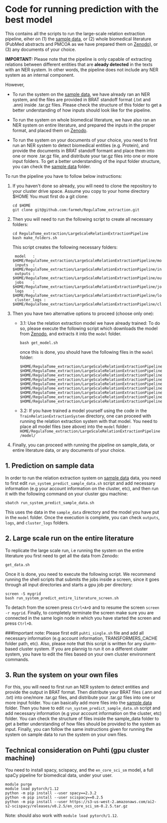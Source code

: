 # Code for running prediction with the best model
This contains all the scripts to run the large-scale relation extraction pipeline, 
eiher on (1) the [sample data](https://github.com/farmeh/RegulaTome_extraction/tree/main/LargeScaleRelationExtractionPipeline/sample_data), 
or (2) whole biomedical literature (PubMed abstracts and PMCOA as we have prepared them on [Zenodo](https://zenodo.org/records/10808330/files/combined_input_for_re.tar.gz?download=1)), 
or (3) any documents of your choice. 

**IMPORTANT:** Please note that the pipeline is only capable of extracting relations between different entities that are **aleady detected** in the texts with an NER system. 
In other words, the pipeline does not include any NER system as an internal component. 

However, 
- To run the system on the [sample data](https://github.com/farmeh/RegulaTome_extraction/tree/main/LargeScaleRelationExtractionPipeline/sample_data),
  we have already ran an NER system, and the files are provided in BRAT standoff format (.txt and .ann) inside .tar.gz files. 
  Please check the structure of this folder to get a better understanding of how inputs should look like for the pipeline.

- To run the system on whole biomedical literature, we have also ran an NER system on entire literature, and prepared the inputs in the proper format, 
  and placed them on [Zenodo](https://zenodo.org/records/10808330/files/combined_input_for_re.tar.gz?download=1). 

- To run the system on your documents of your choice, you need to first run an NER system to detect biomedical entities (e.g. Protein),
  and provide the documents in BRAT standoff formant and place them into one or more .tar.gz file, and distribute your tar.gz files into one or more input folders. 
  To get a better understanding of the input folder structure, you can check the [sample data](https://github.com/farmeh/RegulaTome_extraction/tree/main/LargeScaleRelationExtractionPipeline/sample_data) folder. 

To run the pipeline you have to follow below instructions:

1. If you haven't done so already, you will need to clone the repository to your cluster drive space. Assume you copy to your home directory $HOME
You must first do a git clone:
    ```
    cd $HOME
    git clone git@github.com:farmeh/RegulaTome_extraction.git
    ```

2. Then you will need to run the following script to create all necessary folders:
    ```
    cd RegulaTome_extraction/LargeScaleRelationExtractionPipeline
    bash make_folders.sh
    ```
    This script creates the following necessary folders: 
    ```
     model   : $HOME/RegulaTome_extraction/LargeScaleRelationExtractionPipeline/model
     inputs  : $HOME/RegulaTome_extraction/LargeScaleRelationExtractionPipeline/inputs
     outputs : $HOME/RegulaTome_extraction/LargeScaleRelationExtractionPipeline/outputs
     jobs    : $HOME/RegulaTome_extraction/LargeScaleRelationExtractionPipeline/jobs
     logs    : $HOME/RegulaTome_extraction/LargeScaleRelationExtractionPipeline/logs
     cluster_logs : $HOME/RegulaTome_extraction/LargeScaleRelationExtractionPipeline/cluster_logs
    ```

3. Then you have two alternative options to proceed (choose only one): 
    - 3.1: Use the relation extraction model we have already trained:
    To do so, please execute the following script which downloads the model from [Zenodo](https://zenodo.org/records/10808330/files/relation_extraction_multi-label-best_model.tar.gz?download=1), 
    and extracts it into the `model` folder. 
       ```
       bash get_model.sh
       ```
       once this is done, you should have the following files in the `model` folder: 
       ```
       $HOME/RegulaTome_extraction/LargeScaleRelationExtractionPipeline/model/added_tokens.json
       $HOME/RegulaTome_extraction/LargeScaleRelationExtractionPipeline/model/config.json
       $HOME/RegulaTome_extraction/LargeScaleRelationExtractionPipeline/model/info.json
       $HOME/RegulaTome_extraction/LargeScaleRelationExtractionPipeline/model/merges.txt
       $HOME/RegulaTome_extraction/LargeScaleRelationExtractionPipeline/model/pytorch_model.bin
       $HOME/RegulaTome_extraction/LargeScaleRelationExtractionPipeline/model/special_tokens_map.json
       $HOME/RegulaTome_extraction/LargeScaleRelationExtractionPipeline/model/tokenizer.json
       $HOME/RegulaTome_extraction/LargeScaleRelationExtractionPipeline/model/tokenizer_config.json
       $HOME/RegulaTome_extraction/LargeScaleRelationExtractionPipeline/model/vocab.json
       ```
        
    - 3.2: If you have trained a model yourself using the code in the `TrainRelationExtractionSystem` directory, one can proceed with running the relation extraction system with that model.
      You need to place all model files (see above) into the `model` folder : `HOME/RegulaTome_extraction/LargeScaleRelationExtractionPipeline/model/`

4. Finally, you can proceed with running the pipeline on sample_data, or entire literature data, or any documents of your choice. 


## 1. Prediction on sample data
In order to run the relation extraction system on [sample data](https://github.com/farmeh/RegulaTome_extraction/tree/main/LargeScaleRelationExtractionPipeline/sample_data) data, you need to first edit `run_system_predict_sample_data.sh` script and add necessary information (e.g your account information on the cluster, etc), 
and then run it with the following command on your cluster gpu machine:
```
sbatch run_system_predict_sample_data.sh
```

This uses the data in the `sample_data` directory and the model you have put in the `model` folder. 
Once the execution is complete, you can check `outputs`, `logs`, and `cluster_logs` folders.

## 2. Large scale run on the entire literature
To replicate the large scale run, i.e running the system on the entire literature you first need to get all the data from Zenodo:
```
get_data.sh
```
Once it is done, you need to execute the following script. 
We recommend running the shell scripts that submits the jobs inside a screen, since it goes through all input directories and starts a gpu job per directory: 
```
screen -S mygrid
bash run_system_predict_entire_literature_screen.sh
```

To detach from the screen press `Ctrl+A+D` and to resume the screen `screen -r mygrid`. 
Finally, to completely terminate the screen make sure you are connected in the same login node in which you have started the screen and press `Ctrl+D`.

###Important note: 
Please first edit `puhti_single.sh` file and add all necessary information (e.g account information, TRANSFORMERS_CACHE folder path, etc). 
Also, please note that this script is written for any slurm-based cluster system. 
If you are plannig to run it on a different cluster system, you have to edit the files based on your own cluster environment commands.

## 3. Run the system on your own files
For this, you will need to first run an NER system to detect entities and provide the output in BRAT format.
Then distribute your BRAT files (.ann and .txt) into one/more .tar.gz files, and distribute your .tar.gz files into one or more input folder.
You can basically add more files into the [sample data](https://github.com/farmeh/RegulaTome_extraction/tree/main/LargeScaleRelationExtractionPipeline/sample_data) folder.
Then you have to edit `run_system_predict_sample_data.sh` script and add necessary information (e.g your account information on the cluster, etc) folder. 
You can check the structure of files inside the sample_data folder to get a better understanding of how files should be provided to the system as input. 
Finally, you can follow the same instructions given for running the system on sample data to run the system on your own files.

## Technical consideration on Puhti (gpu cluster machine)

You need to install spacy, scispacy, and the `en_core_sci_sm` model, a full spaCy pipeline for biomedical data, under your user.

```
module purge
module load pytorch/1.12
python -m pip install --user spacy==2.3.2
python -m pip install --user scispacy==0.2.5
python -m pip install --user https://s3-us-west-2.amazonaws.com/ai2-s2-scispacy/releases/v0.2.5/en_core_sci_sm-0.2.5.tar.gz
```

Note: should also work with `module load pytorch/1.12`.

